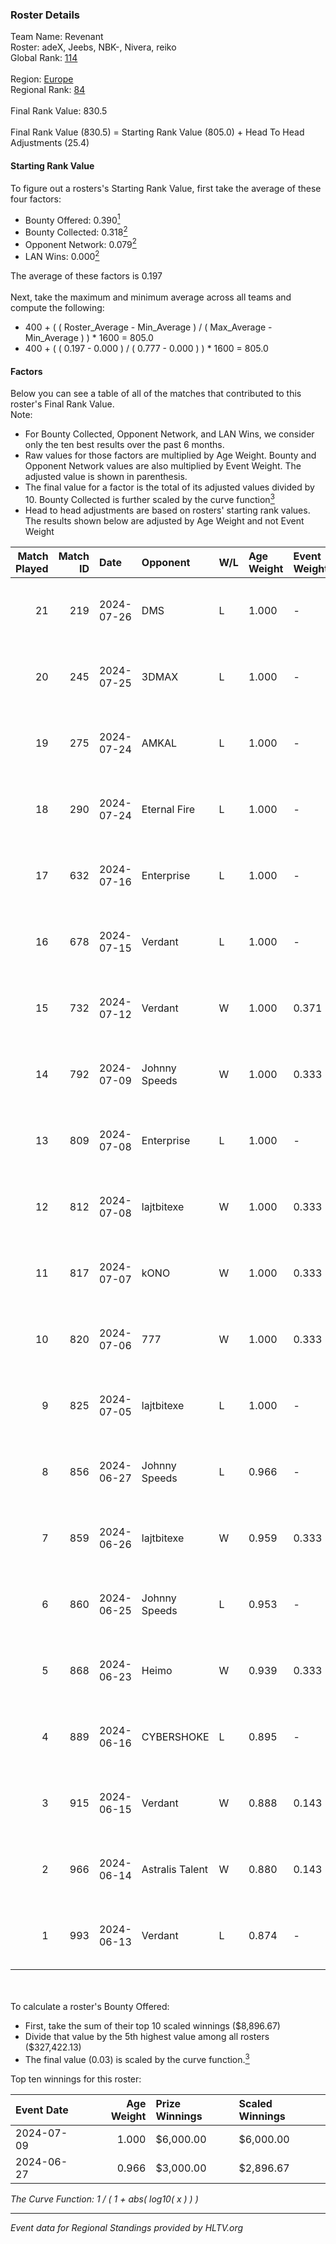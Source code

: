 ### Roster Details<br />
Team Name: Revenant<br />
Roster: adeX, Jeebs, NBK-, Nivera, reiko<br />
Global Rank: [114](../standings_global.md)<br />
<br />
Region: [Europe]( ../standings_europe.md)<br />
Regional Rank: [84]( ../standings_europe.md)<br />
<br />
Final Rank Value:  830.5<br />
<br />
Final Rank Value (830.5) = Starting Rank Value (805.0) + Head To Head Adjustments (25.4)<br />

#### Starting Rank Value<br />
To figure out a rosters's Starting Rank Value, first take the average of these four factors:<br />
- Bounty Offered: 0.390[<sup>1</sup>](#table2)
- Bounty Collected: 0.318[<sup>2</sup>](#table1)
- Opponent Network: 0.079[<sup>2</sup>](#table1)
- LAN Wins: 0.000[<sup>2</sup>](#table1)

The average of these factors is 0.197<br />
<br />
Next, take the maximum and minimum average across all teams and compute the following:<br />
- 400 + ( ( Roster_Average - Min_Average ) / ( Max_Average - Min_Average ) ) * 1600 = 805.0
- 400 + ( ( 0.197 - 0.000 ) / ( 0.777 - 0.000 ) ) * 1600 = 805.0


#### Factors<br />
Below you can see a table of all of the matches that contributed to this roster's Final Rank Value.<br />
Note:<br />

- For Bounty Collected, Opponent Network, and LAN Wins, we consider only the ten best results over the past 6 months.
- Raw values for those factors are multiplied by Age Weight. Bounty and Opponent Network values are also multiplied by Event Weight. The adjusted value is shown in parenthesis.
- The final value for a factor is the total of its adjusted values divided by 10. Bounty Collected is further scaled by the curve function[<sup>3</sup>](#curveFunction)
- Head to head adjustments are based on rosters' starting rank values. The results shown below are adjusted by Age Weight and not Event Weight
<span id="table1"></span><br />


| Match Played | Match ID | Date       | Opponent        | W/L | Age Weight | Event Weight | Bounty Collected | Opponent Network | LAN Wins  | H2H Adj. | Roster                           |
| -: | -: | :- | :- | :- | :- | :- | :- | :- | :- | -: | :- |
|           21 |      219 | 2024-07-26 | DMS             | L   | 1.000      | -            | -                | -                | -         |   -13.63 | adeX, Jeebs, NBK-, Nivera, reiko |
|           20 |      245 | 2024-07-25 | 3DMAX           | L   | 1.000      | -            | -                | -                | -         |    -1.67 | adeX, Jeebs, NBK-, Nivera, reiko |
|           19 |      275 | 2024-07-24 | AMKAL           | L   | 1.000      | -            | -                | -                | -         |    -3.73 | adeX, lauNX, NBK-, Nivera, reiko |
|           18 |      290 | 2024-07-24 | Eternal Fire    | L   | 1.000      | -            | -                | -                | -         |    -0.40 | adeX, lauNX, NBK-, Nivera, reiko |
|           17 |      632 | 2024-07-16 | Enterprise      | L   | 1.000      | -            | -                | -                | -         |   -11.76 | adeX, lauNX, NBK-, Nivera, reiko |
|           16 |      678 | 2024-07-15 | Verdant         | L   | 1.000      | -            | -                | -                | -         |   -16.75 | adeX, lauNX, NBK-, Nivera, reiko |
|           15 |      732 | 2024-07-12 | Verdant         | W   | 1.000      | 0.371        | 0.015 (0.006)    | 0.305 (0.113)    | 0 (0.000) |    14.65 | adeX, lauNX, NBK-, Nivera, reiko |
|           14 |      792 | 2024-07-09 | Johnny Speeds   | W   | 1.000      | 0.333        | 0.124 (0.041)    | 0.818 (0.273)    | 0 (0.000) |    28.43 | adeX, lauNX, NBK-, Nivera, reiko |
|           13 |      809 | 2024-07-08 | Enterprise      | L   | 1.000      | -            | -                | -                | -         |   -11.20 | adeX, lauNX, NBK-, Nivera, reiko |
|           12 |      812 | 2024-07-08 | lajtbitexe      | W   | 1.000      | 0.333        | 0.007 (0.002)    | 0.112 (0.037)    | 0 (0.000) |    10.79 | adeX, lauNX, NBK-, Nivera, reiko |
|           11 |      817 | 2024-07-07 | kONO            | W   | 1.000      | 0.333        | 0.029 (0.010)    | 0.547 (0.182)    | 0 (0.000) |    17.91 | adeX, lauNX, NBK-, Nivera, reiko |
|           10 |      820 | 2024-07-06 | 777             | W   | 1.000      | 0.333        | 0.016 (0.005)    | 0.182 (0.061)    | 0 (0.000) |    11.60 | adeX, lauNX, NBK-, Nivera, reiko |
|            9 |      825 | 2024-07-05 | lajtbitexe      | L   | 1.000      | -            | -                | -                | -         |   -19.82 | adeX, lauNX, NBK-, Nivera, reiko |
|            8 |      856 | 2024-06-27 | Johnny Speeds   | L   | 0.966      | -            | -                | -                | -         |    -2.59 | adeX, lauNX, NBK-, Nivera, reiko |
|            7 |      859 | 2024-06-26 | lajtbitexe      | W   | 0.959      | 0.333        | 0.007 (0.002)    | 0.112 (0.036)    | 0 (0.000) |    10.77 | adeX, lauNX, NBK-, Nivera, reiko |
|            6 |      860 | 2024-06-25 | Johnny Speeds   | L   | 0.953      | -            | -                | -                | -         |    -2.48 | adeX, lauNX, NBK-, Nivera, reiko |
|            5 |      868 | 2024-06-23 | Heimo           | W   | 0.939      | 0.333        | 0.006 (0.002)    | 0.086 (0.027)    | 0 (0.000) |     9.15 | adeX, lauNX, NBK-, Nivera, reiko |
|            4 |      889 | 2024-06-16 | CYBERSHOKE      | L   | 0.895      | -            | -                | -                | -         |   -11.29 | adeX, lauNX, NBK-, Nivera, reiko |
|            3 |      915 | 2024-06-15 | Verdant         | W   | 0.888      | 0.143        | 0.015 (0.002)    | 0.305 (0.039)    | 0 (0.000) |    16.71 | adeX, lauNX, NBK-, Nivera, reiko |
|            2 |      966 | 2024-06-14 | Astralis Talent | W   | 0.880      | 0.143        | 0.009 (0.001)    | 0.201 (0.025)    | 0 (0.000) |    10.60 | adeX, lauNX, NBK-, Nivera, reiko |
|            1 |      993 | 2024-06-13 | Verdant         | L   | 0.874      | -            | -                | -                | -         |    -9.86 | adeX, lauNX, NBK-, Nivera, reiko |

<br />
<span id="table2"></span><br />
To calculate a roster's Bounty Offered:<br />

- First, take the sum of their top 10 scaled winnings ($8,896.67)
- Divide that value by the 5th highest value among all rosters ($327,422.13)
- The final value (0.03) is scaled by the curve function.[<sup>3</sup>](#curveFunction)

Top ten winnings for this roster:<br />

| Event Date | Age Weight | Prize Winnings | Scaled Winnings |
| :- | -: | :- | :- |
| 2024-07-09 |      1.000 | $6,000.00      | $6,000.00       |
| 2024-06-27 |      0.966 | $3,000.00      | $2,896.67       |


<span id="curveFunction"></span>_The Curve Function: 1 / ( 1 + abs( log10( x ) ) )_<br />

---
_Event data for Regional Standings provided by HLTV.org_<br />
